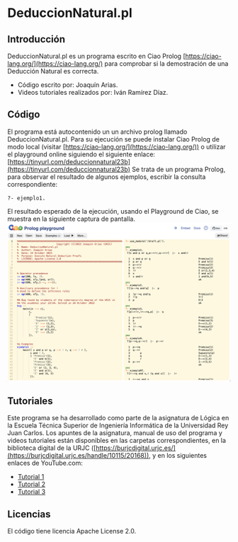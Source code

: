# DeduccionNatural.pl
## Introducción
DeduccionNatural.pl es un programa escrito en Ciao Prolog [https://ciao-lang.org/](https://ciao-lang.org/) para comprobar si la demostración de una Deducción Natural es correcta.
 * Código escrito por: Joaquín Arias.
 * Videos tutoriales realizados por: Iván Ramírez Díaz.
## Código
El programa está autocontenido un un archivo prolog llamado DeduccionNatural.pl.
Para su ejecución se puede instalar Ciao Prolog de modo local (visitar [https://ciao-lang.org/](https://ciao-lang.org/)) o utilizar el playground online siguiendo el siguiente enlace: [https://tinyurl.com/deduccionnatural23b](https://tinyurl.com/deduccionnatural23b)
Se trata de un programa Prolog, para observar el resultado de algunos ejemplos, escribir la consulta correspondiente:
```
?- ejemplo1.
```
El resultado esperado de la ejecución, usando el Playground de Ciao, se muestra en la siguiente captura de pantalla.
![captura](captura.png)
## Tutoriales
Este programa se ha desarrollado como parte de la asignatura de Lógica en la Escuela Técnica Superior de Ingeniería Informática de la Universidad Rey Juan Carlos.
Los apuntes de la asignatura, manual de uso del programa y videos tutoriales están disponibles en las carpetas correspondientes, en la biblioteca digital de la URJC ([https://burjcdigital.urjc.es/](https://burjcdigital.urjc.es/handle/10115/20168)), y en los siguientes enlaces de YouTube.com:

* [Tutorial 1](https://youtu.be/gpWFFFUTHX0)
* [Tutorial 2](https://youtu.be/G7i55ub4dW0)
* [Tutorial 3](https://youtu.be/K1clmokaOsY)

## Licencias
El código tiene licencia Apache License 2.0.


